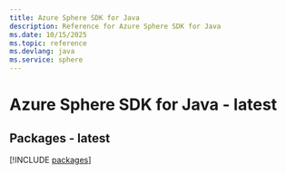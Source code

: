 ```yaml
---
title: Azure Sphere SDK for Java
description: Reference for Azure Sphere SDK for Java
ms.date: 10/15/2025
ms.topic: reference
ms.devlang: java
ms.service: sphere
---
```

# Azure Sphere SDK for Java - latest
## Packages - latest
[!INCLUDE [packages](sphere-index.md)]